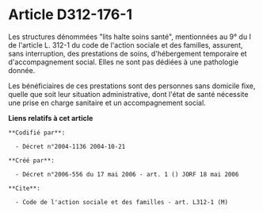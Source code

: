 # Article D312-176-1

Les structures dénommées "lits halte soins santé", mentionnées au 9° du I de l'article L. 312-1 du code de l'action sociale
et des familles, assurent, sans interruption, des prestations de soins, d'hébergement temporaire et d'accompagnement social.
Elles ne sont pas dédiées à une pathologie donnée.

Les bénéficiaires de ces prestations sont des personnes sans domicile fixe, quelle que soit leur situation administrative,
dont l'état de santé nécessite une prise en charge sanitaire et un accompagnement social.

**Liens relatifs à cet article**

	**Codifié par**:

	  - Décret n°2004-1136 2004-10-21

	**Créé par**:

	  - Décret n°2006-556 du 17 mai 2006 - art. 1 () JORF 18 mai 2006

	**Cite**:

	  - Code de l'action sociale et des familles - art. L312-1 (M)
